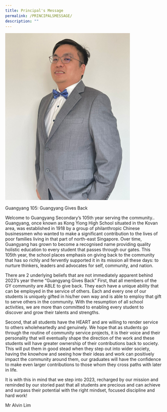 ```yaml
---
title: Principal's Message
permalink: /PRINCIPALSMESSAGE/
description: ""
---
```

<img src="/images/Homepage/P%20photo.jpeg" style="width:400px;"/>


Guangyang 105: Guangyang Gives Back

Welcome to Guangyang Secondary’s 105th year serving the community.. Guangyang, once known as Kong Yiong High School situated in the Kovan area, was established in 1918 by a group of philanthropic Chinese businessmen who wanted to make a significant contribution to the lives of poor families living in that part of north-east Singapore. Over time, Guangyang has grown to become a recognised name providing quality holistic education to every student that passes through our gates. This 105th year, the school places emphasis on giving back to the community that has so richly and fervently supported it in its mission all these days: to nurture thinkers, leaders and advocates for self, community, and nation. 

There are 2 underlying beliefs that are not immediately apparent behind 2023’s year theme “Guangyang Gives Back” First, that all members of the GY community are ABLE to give back. They each have a unique ability that can be employed in the service of others. Each and every one of our students is uniquely gifted in his/her own way and is able to employ that gift to serve others in the community. With the resumption of all school activities, we are more than committed to enabling every student to discover and grow their talents and strengths. 

Second, that all students have the HEART and are willing to render service to others wholeheartedly and genuinely. We hope that as students go through the routine of community service projects, it is their voice and their personality that will eventually shape the direction of the work and these students will have greater ownership of their contributions back to society. This will put them in good stead when they step out into wider society, having the knowhow and seeing how their ideas and work can positively impact the community around them, our graduates will have the confidence to make even larger contributions to those whom they cross paths with later in life.

It is with this in mind that we step into 2023, recharged by our mission and reminded by our storied past that all students are precious and can achieve and surpass their potential with the right mindset, focused discipline and hard work!

Mr Alvin Lim